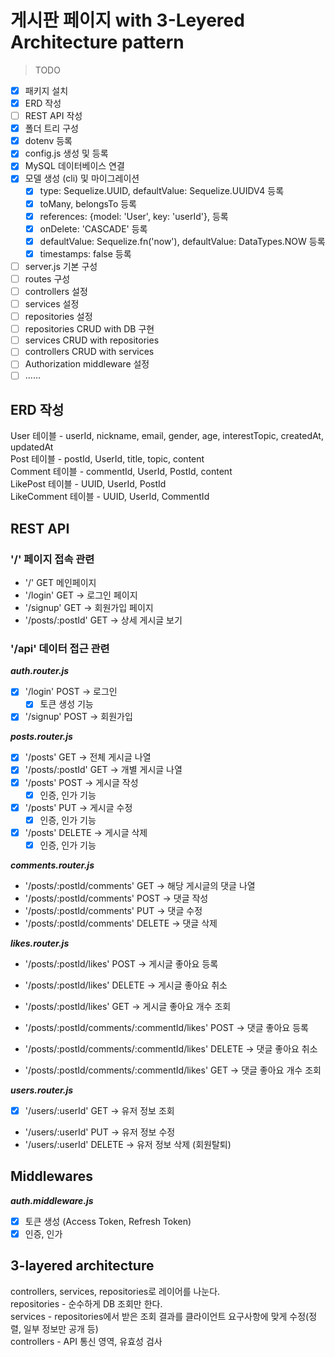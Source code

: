 # 게시판 페이지 with 3-Leyered Architecture pattern

> TODO

- [x] 패키지 설치
- [x] ERD 작성
- [ ] REST API 작성
- [x] 폴더 트리 구성
- [x] dotenv 등록
- [x] config.js 생성 및 등록
- [x] MySQL 데이터베이스 연결
- [x] 모델 생성 (cli) 및 마이그레이션
  - [x] type: Sequelize.UUID, defaultValue: Sequelize.UUIDV4 등록
  - [x] toMany, belongsTo 등록
  - [x] references: {model: 'User', key: 'userId'}, 등록
  - [x] onDelete: 'CASCADE' 등록
  - [x] defaultValue: Sequelize.fn('now'), defaultValue: DataTypes.NOW 등록
  - [x] timestamps: false 등록
- [ ] server.js 기본 구성
- [ ] routes 구성
- [ ] controllers 설정
- [ ] services 설정
- [ ] repositories 설정
- [ ] repositories CRUD with DB 구현
- [ ] services CRUD with repositories
- [ ] controllers CRUD with services
- [ ] Authorization middleware 설정
- [ ] ......

## ERD 작성

User 테이블 - userId, nickname, email, gender, age, interestTopic, createdAt, updatedAt  
Post 테이블 - postId, UserId, title, topic, content  
Comment 테이블 - commentId, UserId, PostId, content  
LikePost 테이블 - UUID, UserId, PostId  
LikeComment 테이블 - UUID, UserId, CommentId

## REST API

### '/' 페이지 접속 관련

- '/' GET 메인페이지
- '/login' GET -> 로그인 페이지
- '/signup' GET -> 회원가입 페이지
- '/posts/:postId' GET -> 상세 게시글 보기

### '/api' 데이터 접근 관련

**_auth.router.js_**

- [x] '/login' POST -> 로그인
  - [x] 토큰 생성 기능
- [x] '/signup' POST -> 회원가입

**_posts.router.js_**

- [x] '/posts' GET -> 전체 게시글 나열
- [x] '/posts/:postId' GET -> 개별 게시글 나열
- [x] '/posts' POST -> 게시글 작성
  - [x] 인증, 인가 기능
- [x] '/posts' PUT -> 게시글 수정
  - [x] 인증, 인가 기능
- [x] '/posts' DELETE -> 게시글 삭제
  - [x] 인증, 인가 기능

**_comments.router.js_**

- '/posts/:postId/comments' GET -> 해당 게시글의 댓글 나열
- '/posts/:postId/comments' POST -> 댓글 작성
- '/posts/:postId/comments' PUT -> 댓글 수정
- '/posts/:postId/comments' DELETE -> 댓글 삭제

**_likes.router.js_**

- '/posts/:postId/likes' POST -> 게시글 좋아요 등록
- '/posts/:postId/likes' DELETE -> 게시글 좋아요 취소
- '/posts/:postId/likes' GET -> 게시글 좋아요 개수 조회

- '/posts/:postId/comments/:commentId/likes' POST -> 댓글 좋아요 등록
- '/posts/:postId/comments/:commentId/likes' DELETE -> 댓글 좋아요 취소
- '/posts/:postId/comments/:commentId/likes' GET -> 댓글 좋아요 개수 조회

**_users.router.js_**

- [x] '/users/:userId' GET -> 유저 정보 조회
- '/users/:userId' PUT -> 유저 정보 수정
- '/users/:userId' DELETE -> 유저 정보 삭제 (회원탈퇴)

## Middlewares

**_auth.middleware.js_**

- [x] 토큰 생성 (Access Token, Refresh Token)
- [x] 인증, 인가

## 3-layered architecture

controllers, services, repositories로 레이어를 나눈다.  
repositories - 순수하게 DB 조회만 한다.  
services - repositories에서 받은 조회 결과를 클라이언트 요구사항에 맞게 수정(정렬, 일부 정보만 공개 등)  
controllers - API 통신 영역, 유효성 검사
